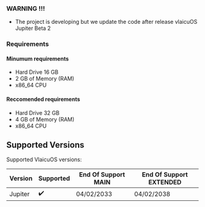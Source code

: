 ### WARNING !!!
- The project is developing but we update the code after release vlaicuOS Jupiter Beta 2

### Requirements
#### Minumum requirements
- Hard Drive 16 GB
- 2 GB of Memory (RAM)
- x86_64 CPU
#### Reccomended requirements
- Hard Drive 32 GB
- 4 GB of Memory (RAM)
- x86_64 CPU 

## Supported Versions

Supported VlaicuOS versions:

| Version          | Supported          | End Of Support MAIN                   | End Of Support  EXTENDED                      |
| ---------------- | ------------------ | ------------------------------------  | ------------------------------------          |
| Jupiter          | ✔️                 | 04/02/2033                           | 04/02/2038                                     |
